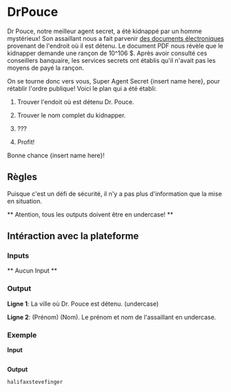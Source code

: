 # DrPouce
Dr Pouce, notre meilleur agent secret, a été kidnappé par un homme mystérieux! Son assaillant nous a fait parvenir [des documents électroniques](https://github.com/carapas/CSGamesSelectionPublic/blob/master/DrPouce/drpouce.zip) provenant de l'endroit où il est détenu.
Le document PDF nous révèle que le kidnapper demande une rançon de 10^106 $. Après avoir consulté ces conseillers banquaire, les services secrets ont établis qu'il n'avait pas les moyens de payé la rançon.

On se tourne donc vers vous, Super Agent Secret {insert name here}, pour rétablir l'ordre publique! Voici le plan qui a été établi:

1. Trouver l'endoit où est détenu Dr. Pouce.

2. Trouver le nom complet du kidnapper.

3. ???

4. Profit!

Bonne chance {insert name here}!

## Règles
Puisque c'est un défi de sécurité, il n'y a pas plus d'information que la mise en situation.

** Atention, tous les outputs doivent être en undercase! **

## Intéraction avec la plateforme
### Inputs
** Aucun Input **

### Output
**Ligne 1**: La ville où Dr. Pouce est détenu. (undercase)

**Ligne 2**: (Prénom) (Nom). Le prénom et nom de l'assaillant en undercase.

### Exemple
**Input**
```
```
**Output**
```
halifaxstevefinger
```